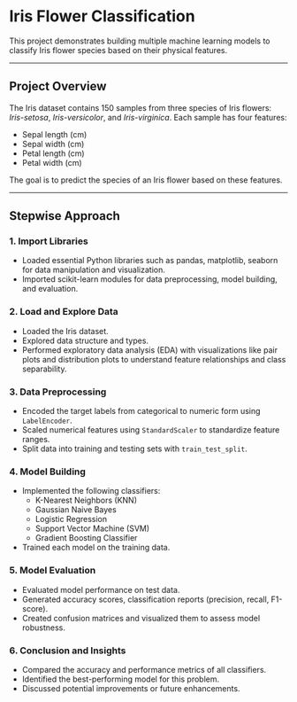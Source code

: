 # Iris Flower Classification

This project demonstrates building multiple machine learning models to classify Iris flower species based on their physical features.

---

## Project Overview

The Iris dataset contains 150 samples from three species of Iris flowers: *Iris-setosa*, *Iris-versicolor*, and *Iris-virginica*. Each sample has four features:

- Sepal length (cm)
- Sepal width (cm)
- Petal length (cm)
- Petal width (cm)

The goal is to predict the species of an Iris flower based on these features.

---

## Stepwise Approach

### 1. Import Libraries

- Loaded essential Python libraries such as pandas, matplotlib, seaborn for data manipulation and visualization.
- Imported scikit-learn modules for data preprocessing, model building, and evaluation.

### 2. Load and Explore Data

- Loaded the Iris dataset.
- Explored data structure and types.
- Performed exploratory data analysis (EDA) with visualizations like pair plots and distribution plots to understand feature relationships and class separability.

### 3. Data Preprocessing

- Encoded the target labels from categorical to numeric form using `LabelEncoder`.
- Scaled numerical features using `StandardScaler` to standardize feature ranges.
- Split data into training and testing sets with `train_test_split`.

### 4. Model Building

- Implemented the following classifiers:
  - K-Nearest Neighbors (KNN)
  - Gaussian Naive Bayes
  - Logistic Regression
  - Support Vector Machine (SVM)
  - Gradient Boosting Classifier
- Trained each model on the training data.

### 5. Model Evaluation

- Evaluated model performance on test data.
- Generated accuracy scores, classification reports (precision, recall, F1-score).
- Created confusion matrices and visualized them to assess model robustness.

### 6. Conclusion and Insights

- Compared the accuracy and performance metrics of all classifiers.
- Identified the best-performing model for this problem.
- Discussed potential improvements or future enhancements.

